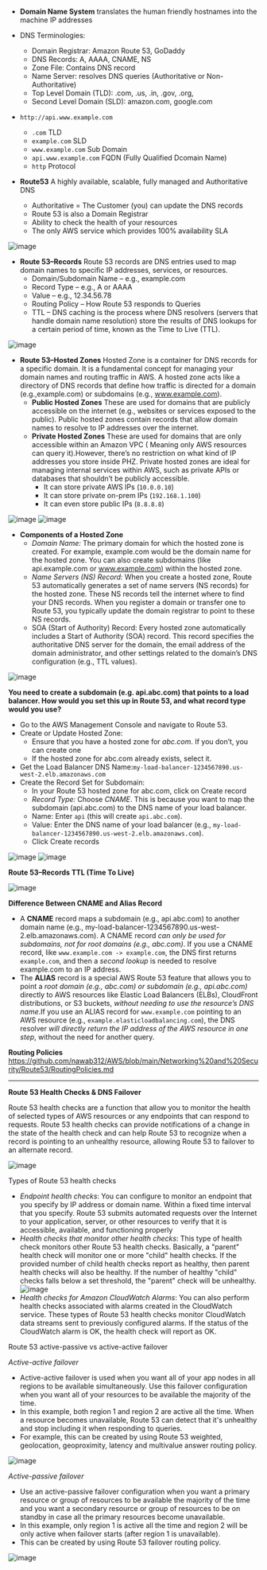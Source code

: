 - **Domain Name System** translates the human friendly hostnames into the machine IP addresses
- DNS Terminologies:
  - Domain Registrar: Amazon Route 53, GoDaddy
  - DNS Records: A, AAAA, CNAME, NS
  - Zone File: Contains DNS record
  - Name Server: resolves DNS queries (Authoritative or Non-Authoritative)
  - Top Level Domain (TLD): .com, .us, .in, .gov, .org,
  - Second Level Domain (SLD): amazon.com, google.com
- `http://api.www.example.com`
  - `.com` TLD
  - `example.com` SLD
  - `www.example.com` Sub Domain
  - `api.www.example.com` FQDN (Fully Qualified Dcomain Name)
  - `http` Protocol
 
- **Route53** A highly available, scalable, fully managed and Authoritative DNS
  - Authoritative = The Customer (you) can update the DNS records
  - Route 53 is also a Domain Registrar
  - Ability to check the health of your resources
  - The only AWS service which provides 100% availability SLA

![image](https://github.com/user-attachments/assets/ecda88ca-695c-4b6f-ab15-6393aa82ff79)

- **Route 53–Records** Route 53 records are DNS entries used to map domain names to specific IP addresses, services, or resources.
  - Domain/Subdomain Name – e.g., example.com
  - Record Type – e.g., A or AAAA
  - Value – e.g., 12.34.56.78
  - Routing Policy – How Route 53 responds to Queries
  - TTL – DNS caching is the process where DNS resolvers (servers that handle domain name resolution) store the results of DNS lookups for a certain period of time, known as the Time to Live (TTL).
    
![image](https://github.com/user-attachments/assets/0dec6009-08f7-4088-95e3-24bf36d70bb3)

- **Route 53–Hosted Zones** Hosted Zone is a container for DNS records for a specific domain. It is a fundamental concept for managing your domain names and routing traffic in AWS. A hosted zone acts like a directory of DNS records that define how traffic is directed for a domain (e.g.,example.com) or subdomains (e.g., www.example.com).
  - **Public Hosted Zones** These are used for domains that are publicly accessible on the internet (e.g., websites or services exposed to the public). Public hosted zones contain records that allow domain names to resolve to IP addresses over the internet.
  - **Private Hosted Zones** These are used for domains that are only accessible within an Amazon VPC ( Meaning only AWS resources can query it).However, there’s no restriction on what kind of IP addresses you store inside PHZ. Private hosted zones are ideal for managing internal services within AWS, such as private APIs or databases that shouldn’t be publicly accessible.
    - It can store private AWS IPs (`10.0.0.10`)
    - It can store private on-prem IPs (`192.168.1.100`)
    - It can even store public IPs (`8.8.8.8`)
 
![image](https://github.com/user-attachments/assets/9b2aed3c-bc87-466f-83ca-eb6efc3dc98b) ![image](https://github.com/user-attachments/assets/2a57424b-7652-48e8-8c07-dce3eb48188b)

- **Components of a Hosted Zone**
  - *Domain Name:* The primary domain for which the hosted zone is created. For example, example.com would be the domain name for the hosted zone. You can also create subdomains (like api.example.com or www.example.com) within the hosted zone.
  - *Name Servers (NS) Record:* When you create a hosted zone, Route 53 automatically generates a set of name servers (NS records) for the hosted zone. These NS records tell the internet where to find your DNS records. When you register a domain or transfer one to Route 53, you typically update the domain registrar to point to these NS records.
  - SOA (Start of Authority) Record: Every hosted zone automatically includes a Start of Authority (SOA) record. This record specifies the authoritative DNS server for the domain, the email address of the domain administrator, and other settings related to the domain’s DNS configuration (e.g., TTL values).
 
![image](https://github.com/user-attachments/assets/436d1407-3178-40d9-9429-275bf3606ddf)

**You need to create a subdomain (e.g. api.abc.com) that points to a load balancer. How would you set this up in Route 53, and what record type would you use?**
- Go to the AWS Management Console and navigate to Route 53.
- Create or Update Hosted Zone:
  - Ensure that you have a hosted zone for *abc.com*. If you don’t, you can create one
  - If the hosted zone for abc.com already exists, select it.
- Get the Load Balancer DNS Name:`my-load-balancer-1234567890.us-west-2.elb.amazonaws.com`
- Create the Record Set for Subdomain:
  - In your Route 53 hosted zone for abc.com, click on Create record
  - *Record Type:* Choose *CNAME*. This is because you want to map the subdomain (api.abc.com) to the DNS name of your load balancer.
  - Name: Enter `api` (this will create `api.abc.com`).
  - Value: Enter the DNS name of your load balancer (e.g., `my-load-balancer-1234567890.us-west-2.elb.amazonaws.com`).
  - Click Create records

![image](https://github.com/user-attachments/assets/ef4e9c90-f176-48df-b18d-5cc1dd49e55a) ![image](https://github.com/user-attachments/assets/99cb0598-77a7-4994-bc68-3e845eee1839)

**Route 53–Records TTL (Time To Live)**

![image](https://github.com/user-attachments/assets/25176d8c-d4c2-4a2a-9cd5-9562c9e28e52)

**Difference Between CNAME and Alias Record**
- A **CNAME** record maps a subdomain (e.g., api.abc.com) to another domain name (e.g., my-load-balancer-1234567890.us-west-2.elb.amazonaws.com). A CNAME record *can only be used for subdomains, not for root domains (e.g., abc.com)*. If you use a CNAME record, like `www.example.com -> example.com`, the DNS first returns `example.com`, and then a *second lookup* is needed to resolve example.com to an IP address.
- The **ALIAS** record is a special AWS Route 53 feature that allows you to point a *root domain (e.g., abc.com) or subdomain (e.g., api.abc.com)* directly to AWS resources like Elastic Load Balancers (ELBs), CloudFront distributions, or
S3 buckets, *without needing to use the resource’s DNS name*.If you use an ALIAS record for `www.example.com` pointing to an AWS resource (e.g., `example.elasticloadbalancing.com`), the DNS resolver *will directly return the IP address of the AWS resource in one step*, without the need for another query.

**Routing Policies** https://github.com/nawab312/AWS/blob/main/Networking%20and%20Security/Route53/RoutingPolicies.md

---

**Route 53 Health Checks & DNS Failover**

Route 53 health checks are a function that allow you to monitor the health of selected types of AWS resources or any endpoints that can respond to requests. Route 53 health checks can provide notifications of a change in the state of the health check and can help Route 53 to recognize when a record is pointing to an unhealthy resource, allowing Route 53 to failover to an alternate record.

![image](https://github.com/user-attachments/assets/2ce883cf-f41c-4333-b446-122a14e780a3)

Types of Route 53 health checks
- *Endpoint health checks*: You can configure to monitor an endpoint that you specify by IP address or domain name. Within a fixed time interval that you specify. Route 53 submits automated requests over the Internet to your application, server, or other resources to verify that it is accessible, available, and functioning properly
- *Health checks that monitor other health checks*: This type of health check monitors other Route 53 health checks. Basically, a "parent" health check will monitor one or more "child" health checks. If the provided number of child health checks report as healthy, then parent health checks will also be healthy. If the number of healthy "child" checks falls below a set threshold, the "parent" check will be unhealthy.
![image](https://github.com/user-attachments/assets/e779585b-8cde-450c-ad96-e6ed8ad70aa0)
- *Health checks for Amazon CloudWatch Alarms*: You can also perform health checks associated with alarms created in the CloudWatch service. These types of Route 53 health checks monitor CloudWatch data streams sent to previously configured alarms. If the status of the CloudWatch alarm is OK, the health check will report as OK.

Route 53 active-passive vs active-active failover

*Active-active failover*
- Active-active failover is used when you want all of your app nodes in all regions to be available simultaneously. Use this failover configuration when you want all of your resources to be available the majority of the time.
- In this example, both region 1 and region 2 are active all the time. When a resource becomes unavailable, Route 53 can detect that it's unhealthy and stop including it when responding to queries.
- For example, this can be created by using Route 53 weighted, geolocation, geoproximity, latency and multivalue answer routing policy.

![image](https://github.com/user-attachments/assets/c3e3550d-7737-475b-908e-976f2f5bd728)

*Active-passive failover*
- Use an active-passive failover configuration when you want a primary resource or group of resources to be available the majority of the time and you want a secondary resource or group of resources to be on standby in case all the primary resources become unavailable.
- In this example, only region 1 is active all the time and region 2 will be only active when failover starts (after region 1 is unavailable).
- This can be created by using Route 53 failover routing policy.

![image](https://github.com/user-attachments/assets/e7d7d788-c061-493f-b782-e1e56dea0117)









